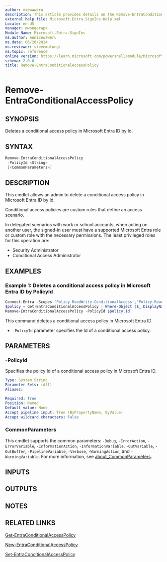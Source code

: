 ```yaml
---
author: msewaweru
description: This article provides details on the Remove-EntraConditionalAccessPolicy command.
external help file: Microsoft.Entra.SignIns-Help.xml
Locale: en-US
manager: mwongerapk
Module Name: Microsoft.Entra.SignIns
ms.author: eunicewaweru
ms.date: 06/26/2024
ms.reviewer: stevemutungi
ms.topic: reference
online version: https://learn.microsoft.com/powershell/module/Microsoft.Entra/Remove-EntraConditionalAccessPolicy
schema: 2.0.0
title: Remove-EntraConditionalAccessPolicy
---
```


# Remove-EntraConditionalAccessPolicy

## SYNOPSIS

Deletes a conditional access policy in Microsoft Entra ID by Id.

## SYNTAX

```powershell
Remove-EntraConditionalAccessPolicy
 -PolicyId <String>
 [<CommonParameters>]
```

## DESCRIPTION

This cmdlet allows an admin to delete a conditional access policy in Microsoft Entra ID by Id.

Conditional access policies are custom rules that define an access scenario.

In delegated scenarios with work or school accounts, when acting on another user, the signed-in user must have a supported Microsoft Entra role or custom role with the necessary permissions. The least privileged roles for this operation are:

- Security Administrator  
- Conditional Access Administrator

## EXAMPLES

### Example 1: Deletes a conditional access policy in Microsoft Entra ID by PolicyId

```powershell
Connect-Entra -Scopes 'Policy.ReadWrite.ConditionalAccess','Policy.Read.All'
$policy = Get-EntraConditionalAccessPolicy | Where-Object {$_.DisplayName -eq 'MFA policy'}
Remove-EntraConditionalAccessPolicy -PolicyId $policy.Id
```

This command deletes a conditional access policy in Microsoft Entra ID.

- `-PolicyId` parameter specifies the Id of a conditional access policy.

## PARAMETERS

### -PolicyId

Specifies the policy Id of a conditional access policy in Microsoft Entra ID.

```yaml
Type: System.String
Parameter Sets: (All)
Aliases:

Required: True
Position: Named
Default value: None
Accept pipeline input: True (ByPropertyName, ByValue)
Accept wildcard characters: False
```

### CommonParameters

This cmdlet supports the common parameters: `-Debug`, `-ErrorAction`, `-ErrorVariable`, `-InformationAction`, `-InformationVariable`, `-OutVariable`, `-OutBuffer`, `-PipelineVariable`, `-Verbose`, `-WarningAction`, and `-WarningVariable`. For more information, see [about_CommonParameters](https://go.microsoft.com/fwlink/?LinkID=113216).

## INPUTS

## OUTPUTS

## NOTES

## RELATED LINKS

[Get-EntraConditionalAccessPolicy](Get-EntraConditionalAccessPolicy.md)

[New-EntraConditionalAccessPolicy](New-EntraConditionalAccessPolicy.md)

[Set-EntraConditionalAccessPolicy](Set-EntraConditionalAccessPolicy.md)
